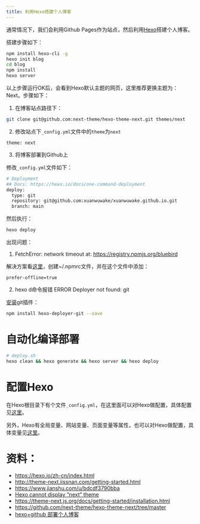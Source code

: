```yaml
---
title: 利用Hexo搭建个人博客
---
```


通常情况下，我们会利用Github Pages作为站点，然后利用[Hexo](https://hexo.io/zh-cn/index.html)搭建个人博客。

搭建步骤如下：

```bash
npm install hexo-cli -g
hexo init blog
cd blog
npm install
hexo server
```

以上步骤运行OK后，会看到Hexo默认主题的网页，这里推荐更换主题为：Next。步骤如下：

1. 在博客站点路径下：
```bash
git clone git@github.com:next-theme/hexo-theme-next.git themes/next
```
2. 修改站点下`_config.yml`文件中的`theme`为`next`
```
theme: next
```
3. 将博客部署到Github上

修改`_config.yml`文件如下：

```bash
# Deployment
## Docs: https://hexo.io/docs/one-command-deployment
deploy:
  type: git
  repository: git@github.com:xuanwuwake/xuanwuwake.github.io.git
  branch: main
```

然后执行：

```bash
hexo deploy
```

出现问题：

1. FetchError: network timeout at: https://registry.npmjs.org/bluebird

解决方案看[这里](https://stackoverflow.com/questions/61378672/npm-err-response-timeout-while-trying-to-fetch-https-registry-npmjs-org-react)，创建~/.npmrc文件，并在这个文件中添加：

```
prefer-offline=true
```

2. hexo d命令报错 ERROR Deployer not found: git

[安装](https://blog.csdn.net/qq_21808961/article/details/84476504)git插件：
```bash
npm install hexo-deployer-git --save
```

# 自动化编译部署

```bash
# deploy.sh
hexo clean && hexo generate && hexo server && hexo deploy
```

# 配置Hexo

在Hexo根目录下有个文件`_config.yml`，在这里面可以对Hexo做配置，具体配置见[这里](https://hexo.io/zh-cn/docs/configuration.html)。

另外，Hexo有全局变量、网站变量、页面变量等属性，也可以对Hexo做配置，具体变量见[这里](https://hexo.io/zh-cn/docs/variables.html)。

# 资料：

- https://hexo.io/zh-cn/index.html
- http://theme-next.iissnan.com/getting-started.html
- https://www.jianshu.com/u/bdcdf3790bba
- [Hexo cannot display “next” theme](https://stackoverflow.com/questions/63405693/hexo-cannot-display-next-theme)
- https://theme-next.js.org/docs/getting-started/installation.html
- https://github.com/next-theme/hexo-theme-next/tree/master
- [hexo+github 部署个人博客](https://www.jianshu.com/p/4d359d9777a0?utm_campaign=maleskine&utm_content=note&utm_medium=seo_notes&utm_source=recommendation)
